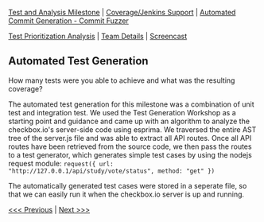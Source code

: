[Test and Analysis Milestone](../README.md) | [Coverage/Jenkins Support](/reports/Coverage.md) | [Automated Commit Generation - Commit Fuzzer](/reports/Fuzzer.md)

[Test Prioritization Analysis](/reports/TestPrioritization.md) | [Team Details](/reports/Team.md) | [Screencast](/reports/Screencast.md)

Automated Test Generation
----------------------------------
How many tests were you able to achieve and what was the resulting coverage?


The automated test generation for this milestone was a combination of unit test and integration test. We used the Test Generation Workshop as a starting point and guidance and came up with an algorithm to analyze the checkbox.io's server-side code using esprima. We traversed the entire AST tree of the server.js file and was able to extract all API routes. Once all API routes have been retrieved from the source code, we then pass the routes to a test generator, which generates simple test cases by using the nodejs request module: ```request({
	url: "http://127.0.0.1/api/study/vote/status",
	method: "get"
})```

The automatically generated test cases were stored in a seperate file, so that we can easily run it when the checkbox.io server is up and running.

[<<< Previous](/reports/TestPrioritization.md) | [Next >>>](/reports/Team.md)
